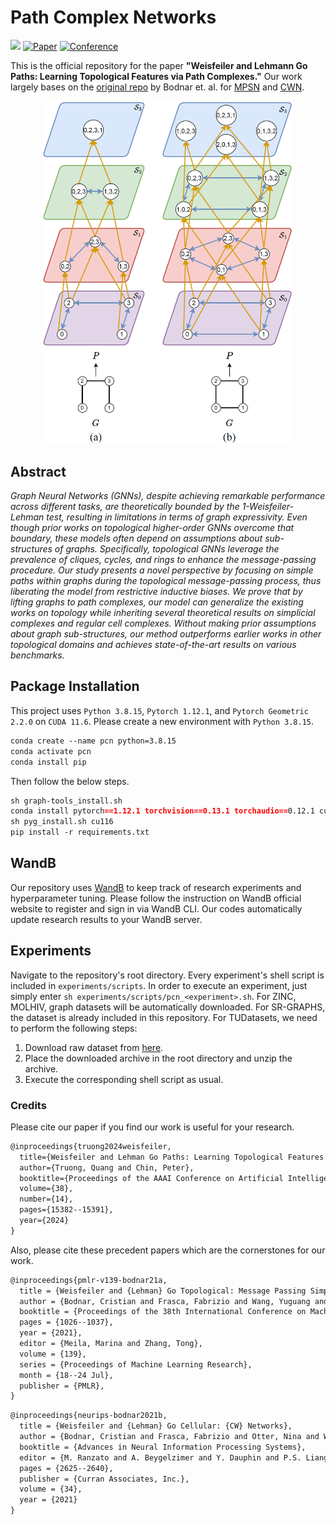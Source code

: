# Path Complex Networks

<a href="https://github.com/quang-truong/Path-Complex-Networks"><img src="https://img.shields.io/badge/-Path%20Complex%20Networks-017F2F?style=flat&logo=github&labelColor=gray"></a>
[![Paper](http://img.shields.io/badge/Paper-arXiv:2308.06838-B31B1B.svg)](https://arxiv.org/abs/2308.06838)
[![Conference](http://img.shields.io/badge/AAAI-2024-4b44ce.svg)](https://ojs.aaai.org/index.php/AAAI/article/view/29463)

This is the official repository for the paper **"Weisfeiler and Lehmann Go Paths: Learning Topological Features via Path Complexes."** Our work largely bases on the [original repo](https://github.com/twitter-research/cwn) by Bodnar et. al. for [MPSN](https://arxiv.org/abs/2103.03212) and [CWN](https://arxiv.org/abs/2106.12575).

<p align="center">
    <img src="./figures/path-complex-example.png", width=400>
</p>

## Abstract

*Graph Neural Networks (GNNs), despite achieving remarkable performance across different tasks, are theoretically bounded by the 1-Weisfeiler-Lehman test, resulting in limitations in terms of graph expressivity. Even though prior works on topological higher-order GNNs overcome that boundary, these models often depend on assumptions about sub-structures of graphs. Specifically, topological GNNs leverage the prevalence of cliques, cycles, and rings to enhance the message-passing procedure. Our study presents a novel perspective by focusing on simple paths within graphs during the topological message-passing process, thus liberating the model from restrictive inductive biases. We prove that by lifting graphs to path complexes, our model can generalize the existing works on topology while inheriting several theoretical results on simplicial complexes and regular cell complexes. Without making prior assumptions about graph sub-structures, our method outperforms earlier works in other topological domains and achieves state-of-the-art results on various benchmarks.*

## Package Installation

This project uses `Python 3.8.15`, `Pytorch 1.12.1`, and `Pytorch Geometric 2.2.0` on `CUDA 11.6`. Please create a new environment with `Python 3.8.15`.

```markdown
conda create --name pcn python=3.8.15
conda activate pcn
conda install pip
```

Then follow the below steps.

```markdown
sh graph-tools_install.sh
conda install pytorch==1.12.1 torchvision==0.13.1 torchaudio==0.12.1 cudatoolkit=11.6 -c pytorch -c conda-forge
sh pyg_install.sh cu116
pip install -r requirements.txt
```

## WandB

Our repository uses [WandB](https://wandb.ai/) to keep track of research experiments and hyperparameter tuning. Please follow the instruction on WandB official website to register and sign in via WandB CLI. Our codes automatically update research results to your WandB server.

## Experiments

Navigate to the repository's root directory. Every experiment's shell script is included in `experiments/scripts`. In order to execute an experiment, just simply enter `sh experiments/scripts/pcn_<experiment>.sh`. For ZINC, MOLHIV, graph datasets will be automatically downloaded. For SR-GRAPHS, the dataset is already included in this repository. For TUDatasets, we need to perform the following steps:

1. Download raw dataset from [here](https://www.dropbox.com/s/2ekun30wxyxpcr7/datasets.zip?dl=0).
2. Place the downloaded archive in the root directory and unzip the archive.
3. Execute the corresponding shell script as usual.

### Credits

Please cite our paper  if you find our work is useful for your research.

```markdown
@inproceedings{truong2024weisfeiler,
  title={Weisfeiler and Lehman Go Paths: Learning Topological Features via Path Complexes},
  author={Truong, Quang and Chin, Peter},
  booktitle={Proceedings of the AAAI Conference on Artificial Intelligence},
  volume={38},
  number={14},
  pages={15382--15391},
  year={2024}
}
```

Also, please cite these precedent papers which are the cornerstones for our work.

```markdown
@inproceedings{pmlr-v139-bodnar21a,
  title = {Weisfeiler and {Lehman} Go Topological: Message Passing Simplicial Networks},
  author = {Bodnar, Cristian and Frasca, Fabrizio and Wang, Yuguang and Otter, Nina and Montufar, Guido F and Li{\'o}, Pietro and Bronstein, Michael},
  booktitle = {Proceedings of the 38th International Conference on Machine Learning},
  pages = {1026--1037},
  year = {2021},
  editor = {Meila, Marina and Zhang, Tong},
  volume = {139},
  series = {Proceedings of Machine Learning Research},
  month = {18--24 Jul},
  publisher = {PMLR},
}
```

```markdown
@inproceedings{neurips-bodnar2021b,
  title = {Weisfeiler and {Lehman} Go Cellular: {CW} Networks},
  author = {Bodnar, Cristian and Frasca, Fabrizio and Otter, Nina and Wang, Yuguang and Li\`{o}, Pietro and Montufar, Guido F and Bronstein, Michael},
  booktitle = {Advances in Neural Information Processing Systems},
  editor = {M. Ranzato and A. Beygelzimer and Y. Dauphin and P.S. Liang and J. Wortman Vaughan},
  pages = {2625--2640},
  publisher = {Curran Associates, Inc.},
  volume = {34},
  year = {2021}
}
```
